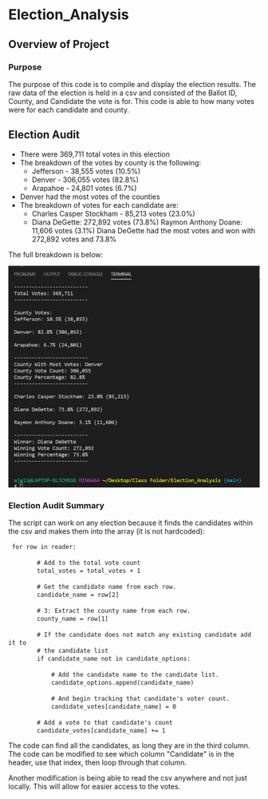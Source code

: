 # Election_Analysis


## Overview of Project

### Purpose

The purpose of this code is to compile and display the election results. The raw data of the election is held in a csv and consisted of the Ballot ID, County, and Candidate the vote is for. This code is able to how many votes were for each candidate and county. 

## Election Audit

* There were 369,711 total votes in this election
* The breakdown of the votes by county is the following:
    * Jefferson - 38,555 votes (10.5%)
    * Denver - 306,055 votes (82.8%)
    * Arapahoe - 24,801 votes (6.7%)
* Denver had the most votes of the counties
* The breakdown of votes for each candidate are:
    * Charles Casper Stockham - 85,213 votes (23.0%)
    * Diana DeGette: 272,892 votes (73.8%)
    Raymon Anthony Doane: 11,606 votes (3.1%)
Diana DeGette had the most votes and won with 272,892 votes and 73.8%

The full breakdown is below:

![ElectionBreakdown](https://github.com/ajg318/Election_Analysis/blob/main/resources/terminaloutput.png)


### Election Audit Summary

The script can work on any election because it finds the candidates within the csv and makes them into the array (it is not hardcoded):

```
 for row in reader:

        # Add to the total vote count
        total_votes = total_votes + 1

        # Get the candidate name from each row.
        candidate_name = row[2]

        # 3: Extract the county name from each row.
        county_name = row[1]

        # If the candidate does not match any existing candidate add it to
        # the candidate list
        if candidate_name not in candidate_options:

            # Add the candidate name to the candidate list.
            candidate_options.append(candidate_name)

            # And begin tracking that candidate's voter count.
            candidate_votes[candidate_name] = 0

        # Add a vote to that candidate's count
        candidate_votes[candidate_name] += 1

```

The code can find all the candidates, as long they are in the third column. The code can be modified to see which column "Candidate" is in the header, use that index, then loop through that column.

Another modification is being able to read the csv anywhere and not just locally. This will allow for easier access to the votes.




